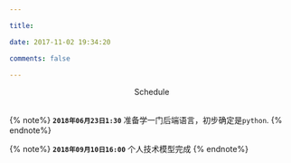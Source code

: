 ```yaml
---

title:

date: 2017-11-02 19:34:20

comments: false

---
```




<center>Schedule</center>



<br>



{% note%}
**`2018年06月23日1:30`**
准备学一门后端语言，初步确定是`python`.
{% endnote%}

{% note%}
**`2018年09月10日16:00`**
个人技术模型完成
{% endnote%}










